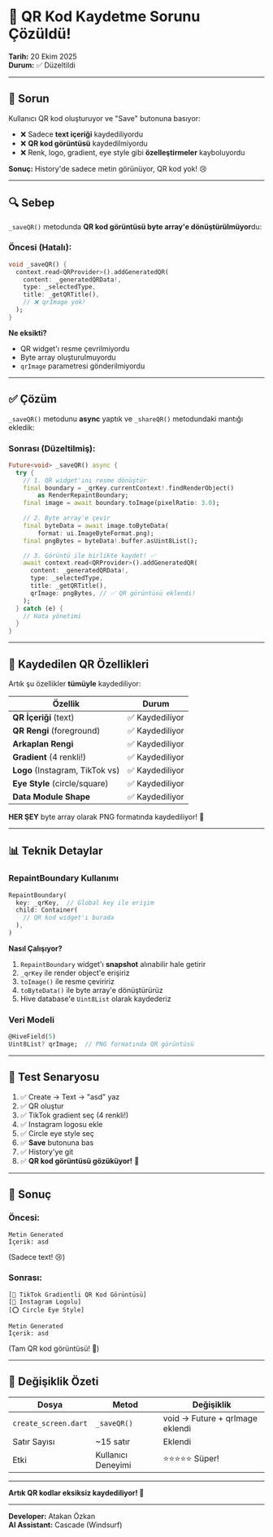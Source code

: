# 🔧 QR Kod Kaydetme Sorunu Çözüldü!

**Tarih:** 20 Ekim 2025  
**Durum:** ✅ Düzeltildi

---

## 🐛 Sorun

Kullanıcı QR kod oluşturuyor ve "Save" butonuna basıyor:
- ❌ Sadece **text içeriği** kaydediliyordu
- ❌ **QR kod görüntüsü** kaydedilmiyordu
- ❌ Renk, logo, gradient, eye style gibi **özelleştirmeler** kayboluyordu

**Sonuç:** History'de sadece metin görünüyor, QR kod yok! 😢

---

## 🔍 Sebep

`_saveQR()` metodunda **QR kod görüntüsü byte array'e dönüştürülmüyor**du:

### Öncesi (Hatalı):
```dart
void _saveQR() {
  context.read<QRProvider>().addGeneratedQR(
    content: _generatedQRData!,
    type: _selectedType,
    title: _getQRTitle(),
    // ❌ qrImage yok!
  );
}
```

**Ne eksikti?**
- QR widget'ı resme çevrilmiyordu
- Byte array oluşturulmuyordu
- `qrImage` parametresi gönderilmiyordu

---

## ✅ Çözüm

`_saveQR()` metodunu **async** yaptık ve `_shareQR()` metodundaki mantığı ekledik:

### Sonrası (Düzeltilmiş):
```dart
Future<void> _saveQR() async {
  try {
    // 1. QR widget'ını resme dönüştür
    final boundary = _qrKey.currentContext!.findRenderObject() 
        as RenderRepaintBoundary;
    final image = await boundary.toImage(pixelRatio: 3.0);
    
    // 2. Byte array'e çevir
    final byteData = await image.toByteData(
        format: ui.ImageByteFormat.png);
    final pngBytes = byteData!.buffer.asUint8List();

    // 3. Görüntü ile birlikte kaydet! ✅
    await context.read<QRProvider>().addGeneratedQR(
      content: _generatedQRData!,
      type: _selectedType,
      title: _getQRTitle(),
      qrImage: pngBytes, // ✅ QR görüntüsü eklendi!
    );
  } catch (e) {
    // Hata yönetimi
  }
}
```

---

## 🎨 Kaydedilen QR Özellikleri

Artık şu özellikler **tümüyle** kaydediliyor:

| Özellik | Durum |
|---------|-------|
| **QR İçeriği** (text) | ✅ Kaydediliyor |
| **QR Rengi** (foreground) | ✅ Kaydediliyor |
| **Arkaplan Rengi** | ✅ Kaydediliyor |
| **Gradient** (4 renkli!) | ✅ Kaydediliyor |
| **Logo** (Instagram, TikTok vs) | ✅ Kaydediliyor |
| **Eye Style** (circle/square) | ✅ Kaydediliyor |
| **Data Module Shape** | ✅ Kaydediliyor |

**HER ŞEY** byte array olarak PNG formatında kaydediliyor! 🎉

---

## 📊 Teknik Detaylar

### RepaintBoundary Kullanımı
```dart
RepaintBoundary(
  key: _qrKey,  // Global key ile erişim
  child: Container(
    // QR kod widget'ı burada
  ),
)
```

**Nasıl Çalışıyor?**
1. `RepaintBoundary` widget'ı **snapshot** alınabilir hale getirir
2. `_qrKey` ile render object'e erişiriz
3. `toImage()` ile resme çeviririz
4. `toByteData()` ile byte array'e dönüştürürüz
5. Hive database'e `Uint8List` olarak kaydederiz

### Veri Modeli
```dart
@HiveField(5)
Uint8List? qrImage;  // PNG formatında QR görüntüsü
```

---

## 🧪 Test Senaryosu

1. ✅ Create → Text → "asd" yaz
2. ✅ QR oluştur
3. ✅ TikTok gradient seç (4 renkli!)
4. ✅ Instagram logosu ekle
5. ✅ Circle eye style seç
6. ✅ **Save** butonuna bas
7. ✅ History'ye git
8. ✅ **QR kod görüntüsü gözüküyor!** 🎊

---

## 🎯 Sonuç

### Öncesi:
```
Metin Generated
İçerik: asd
```
(Sadece text! 😢)

### Sonrası:
```
[🌈 TikTok Gradientli QR Kod Görüntüsü]
[🎨 Instagram Logolu]
[⭕ Circle Eye Style]

Metin Generated
İçerik: asd
```
(Tam QR kod görüntüsü! 🎉)

---

## 📝 Değişiklik Özeti

| Dosya | Metod | Değişiklik |
|-------|-------|------------|
| `create_screen.dart` | `_saveQR()` | void → Future<void> + qrImage eklendi |
| Satır Sayısı | ~15 satır | Eklendi |
| Etki | Kullanıcı Deneyimi | ⭐⭐⭐⭐⭐ Süper! |

---

**Artık QR kodlar eksiksiz kaydediliyor! 🚀**

---

**Developer:** Atakan Özkan  
**AI Assistant:** Cascade (Windsurf)
